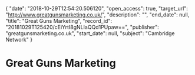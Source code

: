 {
  "date": "2018-10-29T12:54:20.506120", 
  "open_access": true, 
  "target_url": "http://www.greatgunsmarketing.co.uk/", 
  "description": "", 
  "end_date": null, 
  "title": "Great Guns Marketing", 
  "record_id": "20181029T125420/cEiYrtI8gNLIaQQd1PUpaw==", 
  "publisher": "greatgunsmarketing.co.uk", 
  "start_date": null, 
  "subject": "Cambridge Network"
}

# Great Guns Marketing

